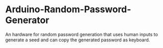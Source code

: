# Arduino-Random-Password-Generator
An hardware for random password generation that uses human inputs to generate a seed and can copy the generated password as keyboard. 
